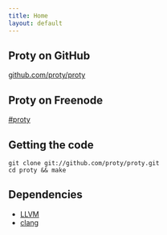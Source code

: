 ```yaml
---
title: Home
layout: default
---
```


<div id="community">
  <div class="block">
    <h2>Proty on GitHub</h2>
    <a href="https://github.com/proty/proty">github.com/proty/proty</a>
  </div>
  <div class="block">
    <h2>Proty on Freenode</h2>
    <div>
      <a href="irc://chat.freenode.net/%23proty">#proty</a>
    </div>
  </div>
</div>

## Getting the code

    git clone git://github.com/proty/proty.git
    cd proty && make

## Dependencies

- [LLVM](http://llvm.org)
- [clang](http://clang.llvm.org)

<div class="clear"></div>
